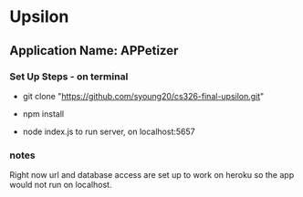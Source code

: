 # Upsilon

## Application Name: **APPetizer**

### Set Up Steps - on terminal

- git clone "https://github.com/syoung20/cs326-final-upsilon.git"

- npm install

- node index.js to run server, on localhost:5657

### notes

Right now url and database access are set up to work on heroku so the app would not run on localhost. 
